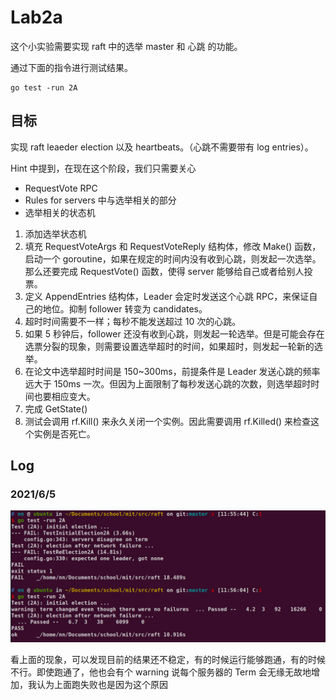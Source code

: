 # Lab2a

这个小实验需要实现 raft 中的选举 master 和 心跳 的功能。

通过下面的指令进行测试结果。
```
go test -run 2A
```

## 目标

实现 raft leaeder election 以及 heartbeats。（心跳不需要带有 log entries）。

Hint 中提到，在现在这个阶段，我们只需要关心 
- RequestVote RPC
- Rules for servers 中与选举相关的部分
- 选举相关的状态机

1. 添加选举状态机
2. 填充 RequestVoteArgs 和 RequestVoteReply 结构体，修改 Make() 函数，启动一个 goroutine，如果在规定的时间内没有收到心跳，则发起一次选举。那么还要完成 RequestVote() 函数，使得 server 能够给自己或者给别人投票。
3. 定义 AppendEntries 结构体，Leader 会定时发送这个心跳 RPC，来保证自己的地位。抑制 follower 转变为 candidates。
4. 超时时间需要不一样；每秒不能发送超过 10 次的心跳。
5. 如果 5 秒钟后，follower 还没有收到心跳，则发起一轮选举。但是可能会存在选票分裂的现象，则需要设置选举超时的时间，如果超时，则发起一轮新的选举。
6. 在论文中选举超时时间是 150~300ms，前提条件是 Leader 发送心跳的频率远大于 150ms 一次。但因为上面限制了每秒发送心跳的次数，则选举超时时间也要相应变大。
7. 完成 GetState()
8. 测试会调用 rf.Kill() 来永久关闭一个实例。因此需要调用 rf.Killed() 来检查这个实例是否死亡。


## Log

### 2021/6/5
![](images/log.png)

看上面的现象，可以发现目前的结果还不稳定，有的时候运行能够跑通，有的时候不行。即使跑通了，他也会有个 warning 说每个服务器的 Term 会无缘无故地增加，我认为上面跑失败也是因为这个原因
